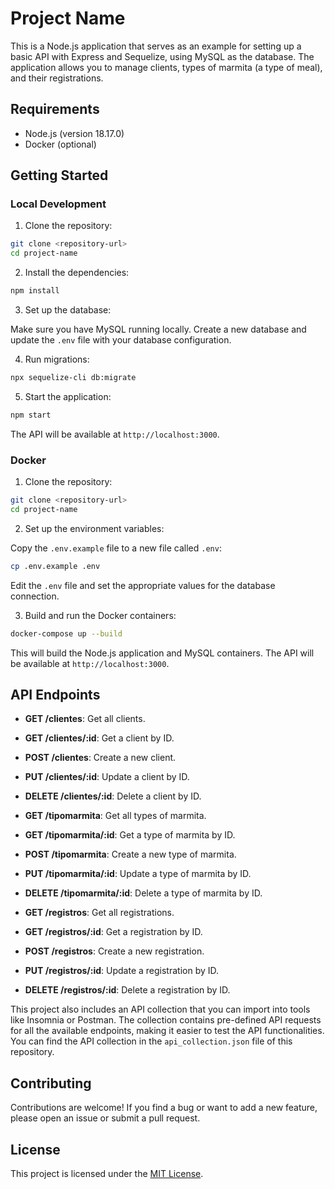 # Project Name

This is a Node.js application that serves as an example for setting up a basic API with Express and Sequelize, using MySQL as the database. The application allows you to manage clients, types of marmita (a type of meal), and their registrations.

## Requirements

- Node.js (version 18.17.0)
- Docker (optional)

## Getting Started

### Local Development

1. Clone the repository:

```bash
git clone <repository-url>
cd project-name
```

2. Install the dependencies:

```bash
npm install
```

3. Set up the database:

Make sure you have MySQL running locally. Create a new database and update the `.env` file with your database configuration.

4. Run migrations:

```bash
npx sequelize-cli db:migrate
```

5. Start the application:

```bash
npm start
```

The API will be available at `http://localhost:3000`.

### Docker

1. Clone the repository:

```bash
git clone <repository-url>
cd project-name
```

2. Set up the environment variables:

Copy the `.env.example` file to a new file called `.env`:

```bash
cp .env.example .env
```

Edit the `.env` file and set the appropriate values for the database connection.

3. Build and run the Docker containers:

```bash
docker-compose up --build
```

This will build the Node.js application and MySQL containers. The API will be available at `http://localhost:3000`.

## API Endpoints

- **GET /clientes**: Get all clients.
- **GET /clientes/:id**: Get a client by ID.
- **POST /clientes**: Create a new client.
- **PUT /clientes/:id**: Update a client by ID.
- **DELETE /clientes/:id**: Delete a client by ID.

- **GET /tipomarmita**: Get all types of marmita.
- **GET /tipomarmita/:id**: Get a type of marmita by ID.
- **POST /tipomarmita**: Create a new type of marmita.
- **PUT /tipomarmita/:id**: Update a type of marmita by ID.
- **DELETE /tipomarmita/:id**: Delete a type of marmita by ID.

- **GET /registros**: Get all registrations.
- **GET /registros/:id**: Get a registration by ID.
- **POST /registros**: Create a new registration.
- **PUT /registros/:id**: Update a registration by ID.
- **DELETE /registros/:id**: Delete a registration by ID.

This project also includes an API collection that you can import into tools like Insomnia or Postman. The collection contains pre-defined API requests for all the available endpoints, making it easier to test the API functionalities. You can find the API collection in the `api_collection.json` file of this repository.

## Contributing

Contributions are welcome! If you find a bug or want to add a new feature, please open an issue or submit a pull request.

## License

This project is licensed under the [MIT License](LICENSE).